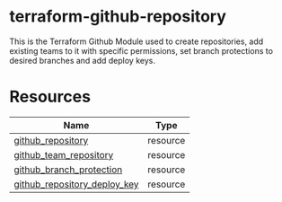 # terraform-github-repository

This is the Terraform Github Module used to create repositories, add existing teams to it with specific permissions, set branch protections to desired branches and add deploy keys.

<!-- BEGINNING OF PRE-COMMIT-TERRAFORM DOCS HOOK -->
# Resources

| Name | Type |
|------|------|
| [github_repository](https://registry.terraform.io/providers/integrations/github/latest/docs/resources/repository) | resource |
| [github_team_repository](https://registry.terraform.io/providers/integrations/github/latest/docs/resources/team_repository) | resource |
| [github_branch_protection](https://registry.terraform.io/providers/integrations/github/latest/docs/resources/branch_protection) | resource |
| [github_repository_deploy_key](https://registry.terraform.io/providers/integrations/github/latest/docs/resources/repository_deploy_key) | resource |

<!-- END OF PRE-COMMIT-TERRAFORM DOCS HOOK -->